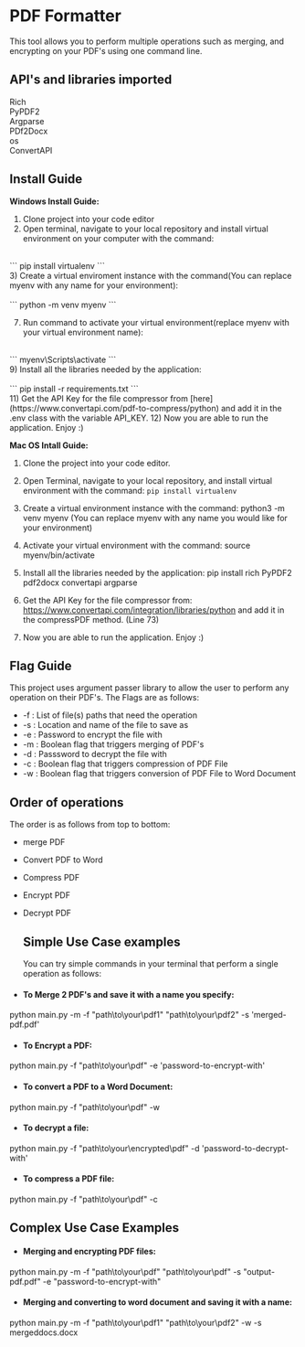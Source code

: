 # PDF Formatter
This tool allows you to perform multiple operations such as merging, and encrypting on your PDF's using one command line.

## API's and libraries imported
  Rich <br>
  PyPDF2<br>
  Argparse<br>
  PDf2Docx<br>
  os<br>
  ConvertAPI<br>
  
  
  

## Install Guide

**Windows Install Guide:**
1) Clone project into your code editor
2) Open terminal, navigate to your local repository and install virtual environment on your computer with the command: <br>
  <br>
   ```
   pip install virtualenv
   ```
   <br>
3) Create a virtual enviroment instance with the command(You can replace myenv with any name for your environment):<br>
    <br>
    ```
     python -m venv myenv
    ```
    <br>

7) Run command to activate your virtual environment(replace myenv with your virtual environment name):<br>
  <br>
   ``` 
   myenv\Scripts\activate
   ```
   <br>
9) Install all the libraries needed by the application: <br>
    <br>
    ```
    pip install -r requirements.txt
    ```
    <br>
11) Get the API Key for the file compressor from [here](https://www.convertapi.com/pdf-to-compress/python) and add it in the .env class with the variable API_KEY.
12) Now you are able to run the application. Enjoy :)

<br>

**Mac OS Intall Guide:**
1) Clone the project into your code editor.
2) Open Terminal, navigate to your local repository, and install virtual environment with the command: ```pip install virtualenv```

4) Create a virtual environment instance with the command: python3 -m venv myenv (You can replace myenv with any name you would like for your environment)
5) Activate your virtual environment with the command: source myenv/bin/activate
6) Install all the libraries needed by the application: pip install rich PyPDF2 pdf2docx convertapi argparse
7) Get the API Key for the file compressor from: https://www.convertapi.com/integration/libraries/python and add it in the compressPDF method. (Line 73)
8) Now you are able to run the application. Enjoy :)


## Flag Guide
This project uses argument passer library to allow the user to perform any operation on their PDF's. The Flags are as follows:
  - -f : List of file(s) paths that need the operation <br>
  - -s : Location and name of the file to save as <br>
  - -e : Password to encrypt the file with <br>
  - -m : Boolean flag that triggers merging of PDF's <br>
  - -d : Passsword to decrypt the file with <br>
  - -c : Boolean flag that triggers compression of PDF File <br>
  - -w : Boolean flag that triggers conversion of PDF File to Word Document <br>

## Order of operations
The order is as follows from top to bottom:
- merge PDF
- Convert PDF to Word
- Compress PDF
- Encrypt PDF
- Decrypt PDF

  ## Simple Use Case examples
  You can try simple commands in your terminal that perform a single operation as follows: 

- #### To Merge 2 PDF's and save it with a name you specify:<br>
 python main.py -m -f "path\to\your\pdf1" "path\to\your\pdf2" -s 'merged-pdf.pdf'
 <br>
 - #### To Encrypt a PDF:<br>
  python main.py -f "path\to\your\pdf" -e 'password-to-encrypt-with'
   <br>
  - #### To convert a PDF to a Word Document:<br>
  python main.py -f "path\to\your\pdf" -w
   <br>
  - #### To decrypt a file:<br>
  python main.py -f "path\to\your\encrypted\pdf" -d 'password-to-decrypt-with'
   <br>
  - #### To compress a PDF file:<br>
  python main.py -f "path\to\your\pdf" -c
 <br>
  ## Complex Use Case Examples

  - #### Merging and encrypting PDF files:<br>
  python main.py -m -f "path\to\your\pdf" "path\to\your\pdf" -s "output-pdf.pdf" -e "password-to-encrypt-with"
 <br>
  - #### Merging and converting to word document and saving it with a name:<br>
 python main.py -m -f "path\to\your\pdf1" "path\to\your\pdf2" -w -s mergeddocs.docx
   <br>
  
